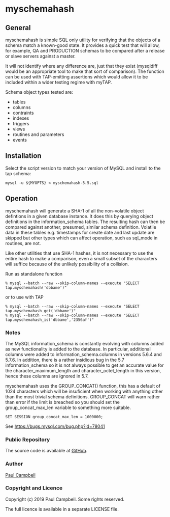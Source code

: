 # myschemahash

## General
myschemahash is simple SQL only utility for verifying that the objects of a
schema match a known-good state. It provides a quick test that will
allow, for example, QA and PRODUCTION schemas to be compared after a release
or slave servers against a master.

It will not identify where any difference are, just that they exist
(mysqldiff would be an appropriate tool to make that sort of comparison).
The function can be used with TAP-emitting assertions which would
allow it to be included within a wider testing regime with myTAP.

Schema object types tested are:

* tables
* columns
* contraints
* indexes
* triggers
* views
* routines and parameters
* events


## Installation
Select the script version to match your version of MySQL and install to the tap schema:

```
mysql -u ${MYOPTS} < myschemahash-5.5.sql
```

## Operation
myschemahash will generate a SHA-1 of all the non-volatile object defintions in
a given database instance. It does this by querying object definitions in
the information_schema tables. The resulting hash can then be compared
against another, presumed, similar schema definition. Volatile data in these
tables e.g. timestamps for create date and last update are skipped but other
types which can affect operation, such as sql_mode in routines, are not.

Like other utilities that use SHA-1 hashes, it is not necessary to use the
entire hash to make a comparison, even a small subset of the characters will
suffice because of the unlikely possibility of a collision. 

Run as standalone function
```
% mysql --batch --raw --skip-column-names --execute "SELECT tap.myschemahash('dbbame')"
```
or to use with TAP

```
% mysql --batch --raw --skip-column-names --execute "SELECT tap.myschemahash_get('dbbame')"
% mysql --batch --raw --skip-column-names --execute "SELECT tap.myschemahash_is('dbbame','2356af')"
```

### Notes

The MySQL information_schema is constantly evolving with columns added as new
functionality is added to the database. In particular, additional columns were
added to information_schema.columns in versions 5.6.4 and 5.7.6. In addition,
there is a rather insidious bug in the 5.7 information_schema so it is not
always possible to get an accurate value for the character_maximum_length and
character_octet_length in this version, hence these columns are ignored in 5.7.

myschemahash uses the GROUP_CONCAT() function, this has a default of 1024 characters
which will be insuficient when working with anything other than the most trivial schema
definitions. GROUP_CONCAT will warn rather than error if the limit is breached so
you should set the group_concat_max_len variable to something more suitable.

```
SET SESSION group_concat_max_len = 1000000;
```

See https://bugs.mysql.com/bug.php?id=78041

### Public Repository

The source code is available at
[GitHub](http://github.com/animalcarpet/myschemahash/).


### Author

[Paul Campbell](https://github.com/animalcarpet)



### Copyright and Licence

Copyright (c) 2019 Paul Campbell. Some rights reserved.

The full licence is available in a separate LICENSE file.

